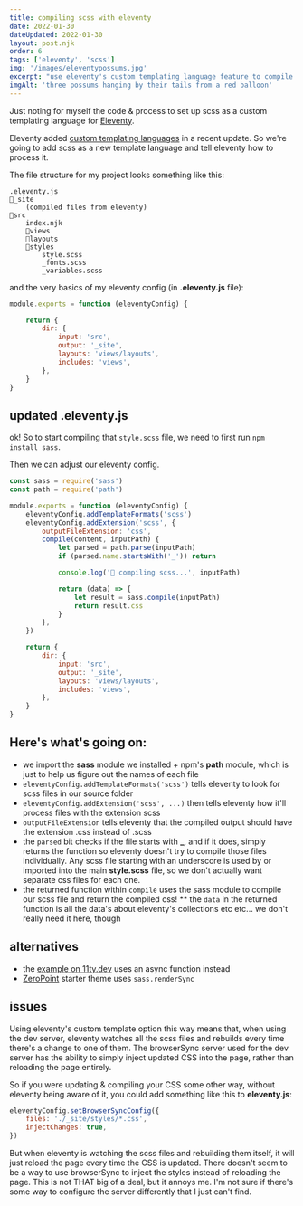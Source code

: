 ```yaml
---
title: compiling scss with eleventy
date: 2022-01-30
dateUpdated: 2022-01-30
layout: post.njk
order: 6
tags: ['eleventy', 'scss']
img: '/images/eleventypossums.jpg'
excerpt: "use eleventy's custom templating language feature to compile scss alongisde the rest of your eleventy build"
imgAlt: 'three possums hanging by their tails from a red balloon'
---
```


Just noting for myself the code & process to set up scss as a custom templating language for [Eleventy](https://www.11ty.dev/). 

Eleventy added [custom templating languages](https://www.11ty.dev/docs/languages/custom/) in a recent update. So we're going to add scss as a new template language and tell eleventy how to process it.  

The file structure for my project looks something like this: 

```
.eleventy.js
📂_site 
    (compiled files from eleventy)
📂src
    index.njk
    📂views
    📂layouts
    📂styles 
        style.scss
        _fonts.scss
        _variables.scss
```

and the very basics of my eleventy config (in **.eleventy.js** file):

```js
module.exports = function (eleventyConfig) {

    return {
        dir: {
			input: 'src',
			output: '_site',
			layouts: 'views/layouts',
			includes: 'views',
		},
    }
}
```

## updated .eleventy.js

ok! So to start compiling that `style.scss` file, we need to first run `npm install sass`.

Then we can adjust our eleventy config. 

```js
const sass = require('sass')
const path = require('path')

module.exports = function (eleventyConfig) {
	eleventyConfig.addTemplateFormats('scss')
	eleventyConfig.addExtension('scss', {
		outputFileExtension: 'css',
		compile(content, inputPath) {
			let parsed = path.parse(inputPath)
			if (parsed.name.startsWith('_')) return

			console.log('🔮 compiling scss...', inputPath)

			return (data) => {
				let result = sass.compile(inputPath)
				return result.css
			}
		},
	})

    return {
        dir: {
			input: 'src',
			output: '_site',
			layouts: 'views/layouts',
			includes: 'views',
		},
    }
}
```

## Here's what's going on:

* we import the **sass** module we installed + npm's **path** module, which is just to help us figure out the names of each file 
* `eleventyConfig.addTemplateFormats('scss')` tells eleventy to look for scss files in our source folder
* `eleventyConfig.addExtension('scss', ...)` then tells eleventy how it'll process files with the extension scss
* `outputFileExtension` tells eleventy that the compiled output should have the extension .css instead of .scss
* the `parsed` bit checks if the file starts with **_**, and if it does, simply returns the function so eleventy doesn't try to compile those files individually. Any scss file starting with an underscore is used by or imported into the main **style.scss** file, so we don't actually want separate css files for each one. 
* the returned function within `compile` uses the sass module to compile our scss file and return the compiled css! 
** the `data` in the returned function is all the data's about eleventy's collections etc etc... we don't really need it here, though

## alternatives 

* the [example on 11ty.dev](https://www.11ty.dev/docs/languages/custom/#example-add-sass-support-to-eleventy) uses an async function instead
* [ZeroPoint](https://github.com/MWDelaney/ZeroPoint/blob/master/src/config/templateLanguages.js) starter theme uses `sass.renderSync`

## issues

Using eleventy's custom template option this way means that, when using the dev server, eleventy watches all the scss files and rebuilds every time there's a change to one of them. The browserSync server used for the dev server has the ability to simply inject updated CSS into the page, rather than reloading the page entirely. 

So if you were updating & compiling your CSS some other way, without eleventy being aware of it, you could add something like this to **eleventy.js**: 

```js
eleventyConfig.setBrowserSyncConfig({
    files: './_site/styles/*.css',
    injectChanges: true,
})
``` 

But when eleventy is watching the scss files and rebuilding them itself, it will just reload the page every time the CSS is updated. There doesn't seem to be a way to use browserSync to inject the styles instead of reloading the page. This is not THAT big of a deal, but it annoys me. I'm not sure if there's some way to configure the server differently that I just can't find. 